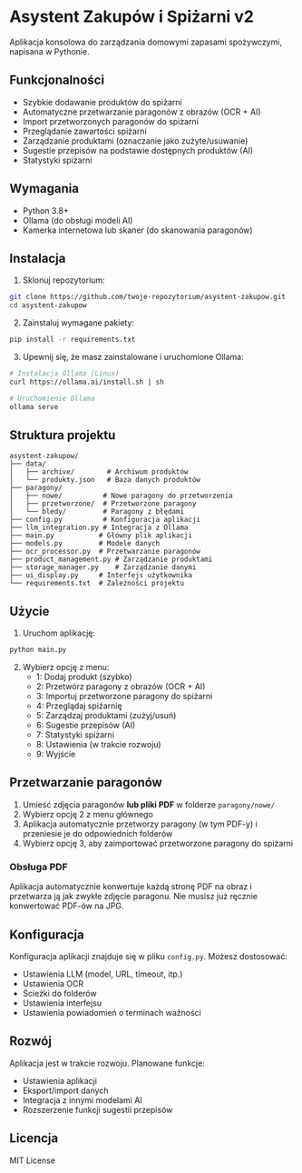 # Asystent Zakupów i Spiżarni v2

Aplikacja konsolowa do zarządzania domowymi zapasami spożywczymi, napisana w Pythonie.

## Funkcjonalności

- Szybkie dodawanie produktów do spiżarni
- Automatyczne przetwarzanie paragonów z obrazów (OCR + AI)
- Import przetworzonych paragonów do spiżarni
- Przeglądanie zawartości spiżarni
- Zarządzanie produktami (oznaczanie jako zużyte/usuwanie)
- Sugestie przepisów na podstawie dostępnych produktów (AI)
- Statystyki spiżarni

## Wymagania

- Python 3.8+
- Ollama (do obsługi modeli AI)
- Kamerka internetowa lub skaner (do skanowania paragonów)

## Instalacja

1. Sklonuj repozytorium:
```bash
git clone https://github.com/twoje-repozytorium/asystent-zakupow.git
cd asystent-zakupow
```

2. Zainstaluj wymagane pakiety:
```bash
pip install -r requirements.txt
```

3. Upewnij się, że masz zainstalowane i uruchomione Ollama:
```bash
# Instalacja Ollama (Linux)
curl https://ollama.ai/install.sh | sh

# Uruchomienie Ollama
ollama serve
```

## Struktura projektu

```
asystent-zakupow/
├── data/
│   ├── archive/        # Archiwum produktów
│   └── produkty.json   # Baza danych produktów
├── paragony/
│   ├── nowe/          # Nowe paragony do przetworzenia
│   ├── przetworzone/  # Przetworzone paragony
│   └── bledy/         # Paragony z błędami
├── config.py          # Konfiguracja aplikacji
├── llm_integration.py # Integracja z Ollama
├── main.py           # Główny plik aplikacji
├── models.py         # Modele danych
├── ocr_processor.py  # Przetwarzanie paragonów
├── product_management.py # Zarządzanie produktami
├── storage_manager.py    # Zarządzanie danymi
├── ui_display.py     # Interfejs użytkownika
└── requirements.txt  # Zależności projektu
```

## Użycie

1. Uruchom aplikację:
```bash
python main.py
```

2. Wybierz opcję z menu:
   - 1: Dodaj produkt (szybko)
   - 2: Przetwórz paragony z obrazów (OCR + AI)
   - 3: Importuj przetworzone paragony do spiżarni
   - 4: Przeglądaj spiżarnię
   - 5: Zarządzaj produktami (zużyj/usuń)
   - 6: Sugestie przepisów (AI)
   - 7: Statystyki spiżarni
   - 8: Ustawienia (w trakcie rozwoju)
   - 9: Wyjście

## Przetwarzanie paragonów

1. Umieść zdjęcia paragonów **lub pliki PDF** w folderze `paragony/nowe/`
2. Wybierz opcję 2 z menu głównego
3. Aplikacja automatycznie przetworzy paragony (w tym PDF-y) i przeniesie je do odpowiednich folderów
4. Wybierz opcję 3, aby zaimportować przetworzone paragony do spiżarni

### Obsługa PDF
Aplikacja automatycznie konwertuje każdą stronę PDF na obraz i przetwarza ją jak zwykłe zdjęcie paragonu. Nie musisz już ręcznie konwertować PDF-ów na JPG.

## Konfiguracja

Konfiguracja aplikacji znajduje się w pliku `config.py`. Możesz dostosować:
- Ustawienia LLM (model, URL, timeout, itp.)
- Ustawienia OCR
- Ścieżki do folderów
- Ustawienia interfejsu
- Ustawienia powiadomień o terminach ważności

## Rozwój

Aplikacja jest w trakcie rozwoju. Planowane funkcje:
- Ustawienia aplikacji
- Eksport/import danych
- Integracja z innymi modelami AI
- Rozszerzenie funkcji sugestii przepisów

## Licencja

MIT License 